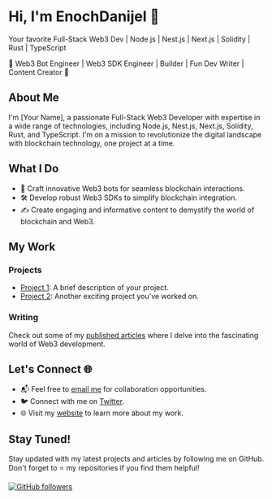 # Hi, I'm EnochDanijel 👋

Your favorite Full-Stack Web3 Dev | Node.js | Nest.js | Next.js | Solidity | Rust | TypeScript

🚀 Web3 Bot Engineer | Web3 SDK Engineer | Builder | Fun Dev Writer | Content Creator 📝



## About Me

I'm [Your Name], a passionate Full-Stack Web3 Developer with expertise in a wide range of technologies, including Node.js, Nest.js, Next.js, Solidity, Rust, and TypeScript. I'm on a mission to revolutionize the digital landscape with blockchain technology, one project at a time.

## What I Do

- 🤖 Craft innovative Web3 bots for seamless blockchain interactions.
- 🛠️ Develop robust Web3 SDKs to simplify blockchain integration.
- ✍️ Create engaging and informative content to demystify the world of blockchain and Web3.

## My Work

### Projects

- [Project 1](link_to_project_1): A brief description of your project.
- [Project 2](link_to_project_2): Another exciting project you've worked on.

### Writing

Check out some of my [published articles](http://www.theblockchaindev.xyz/) where I delve into the fascinating world of Web3 development.

## Let's Connect 🌐

- 📬 Feel free to [email me](mailto:enochdanijel@gmail.com) for collaboration opportunities.
- 🐦 Connect with me on [Twitter](https://linktr.ee/enochdanijel).
- 🌐 Visit my [website](https://linktr.ee/enochdanijel) to learn more about my work.

## Stay Tuned!

Stay updated with my latest projects and articles by following me on GitHub. Don't forget to ⭐️ my repositories if you find them helpful!

[![GitHub followers](https://img.shields.io/github/followers/yourusername?label=Follow&style=social)](https://github.com/yourusername)

